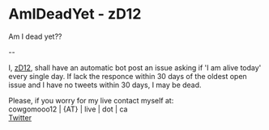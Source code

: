 AmIDeadYet - zD12
==========

Am I dead yet??

--

I, [zD12](https://github.com/zd12), shall have an automatic bot post an issue asking if 'I am alive today' every single day.   If lack the responce within 30 days of the oldest open issue and I have no tweets within 30 days, I may be dead.

Please, if you worry for my live contact myself at:<br>
cowgomooo12 | {AT} | live | dot | ca<br>
[Twitter](https://twitter.com/cowgomooo12)
